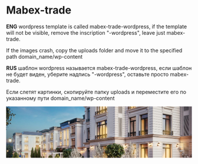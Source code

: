 # Mabex-trade

**ENG**
wordpress template is called mabex-trade-wordpress,
if the template will not be visible, remove the inscription "-wordpress",
leave just mabex-trade.

If the images crash, copy the uploads folder and
move it to the specified path domain_name/wp-content


  **RUS**
шаблон wordpress называется mabex-trade-wordpress,
если шаблон не будет виден, уберите надпись "-wordpress",
оставьте просто mabex-trade.

Если слетят картинки, скопируйте папку uploads
и переместите его по указанному пути domain_name/wp-content


![alt text](https://github.com/Uximy/Mabex-trade/blob/master/img/Placeholder.png)
